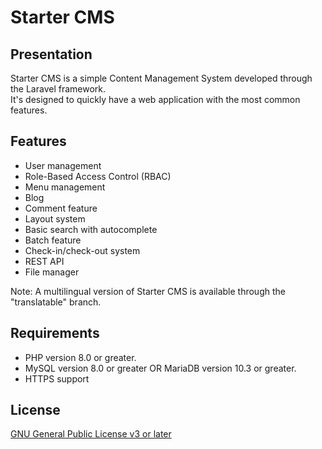 # Starter CMS
## Presentation
Starter CMS is a simple Content Management System developed through the Laravel framework.  
It's designed to quickly have a web application with the most common features.
## Features
- User management
- Role-Based Access Control (RBAC) 
- Menu management
- Blog
- Comment feature
- Layout system
- Basic search with autocomplete
- Batch feature
- Check-in/check-out system
- REST API
- File manager

Note: A multilingual version of Starter CMS is available through the "translatable" branch.
## Requirements
- PHP version 8.0 or greater.
- MySQL version 8.0 or greater OR MariaDB version 10.3 or greater.
- HTTPS support
## License
[GNU General Public License v3 or later](https://www.gnu.org/copyleft/gpl.html)
